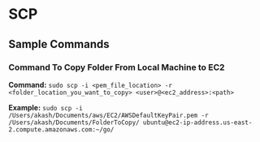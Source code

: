 # SCP

## Sample Commands

### Command To Copy Folder From Local Machine to EC2

**Command:** `sudo scp -i <pem_file_location> -r <folder_location_you_want_to_copy> <user>@<ec2_address>:<path>`

**Example:** `sudo scp -i /Users/akash/Documents/aws/EC2/AWSDefaultKeyPair.pem -r /Users/akash/Documents/FolderToCopy/ ubuntu@ec2-ip-address.us-east-2.compute.amazonaws.com:~/go/`
